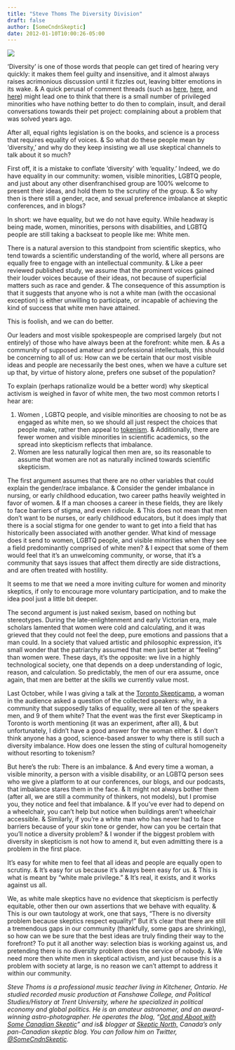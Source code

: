 ```yaml
---
title: "Steve Thoms The Diversity Division"
draft: false
author: [SomeCndnSkeptic]
date: 2012-01-10T10:00:26-05:00
---
```


![](http://www.morethanmen.org/wp-content/uploads/2012/01/60132_428691216628_750041628_5048940_2327283_n1-150x150.jpg)

‘Diversity’ is one of those words that people can get tired of hearing very quickly: it makes them feel guilty and insensitive, and it almost always raises acrimonious discussion until it fizzles out, leaving bitter emotions in its wake. & A quick perusal of comment threads (such as [here](http://skepchick.org/2011/07/the-privilege-delusion/#comments), [here](http://scienceblogs.com/erv/2011/07/dawkins_coup_de_grace_in_vegas.php), and [here](http://skepchick.org/2011/06/ai-blinded-by-the-white/#comments)) might lead one to think that there is a small number of privileged minorities who have nothing better to do then to complain, insult, and derail conversations towards their pet project: complaining about a problem that was solved years ago.

After all, equal rights legislation is on the books, and science is a process that requires equality of voices. & So what do these people mean by ‘diversity,’ and why do they keep insisting we all use skeptical channels to talk about it so much?

First off, it is a mistake to conflate ‘diversity’ with ‘equality.’ Indeed, we do have equality in our community: women, visible minorities, LGBTQ people, and just about any other disenfranchised group are 100% welcome to present their ideas, and hold them to the scrutiny of the group. & So why then is there still a gender, race, and sexual preference imbalance at skeptic conferences, and in blogs?

In short: we have equality, but we do not have equity. While headway is being made, women, minorities, persons with disabilities, and LGBTQ people are still taking a backseat to people like me: White men.

There is a natural aversion to this standpoint from scientific skeptics, who tend towards a scientific understanding of the world, where all persons are equally free to engage with an intellectual community. & Like a peer reviewed published study, we assume that the prominent voices gained their louder voices because of their ideas, not because of superficial matters such as race and gender. & The consequence of this assumption is that it suggests that anyone who is not a white man (with the occasional exception) is either unwilling to participate, or incapable of achieving the kind of success that white men have attained.

This is foolish, and we can do better.

Our leaders and most visible spokespeople are comprised largely (but not entirely) of those who have always been at the forefront: white men. & As a community of supposed amateur and professional intellectuals, this should be concerning to all of us: How can we be certain that our most visible ideas and people are necessarily the best ones, when we have a culture set up that, by virtue of history alone, prefers one subset of the population?

To explain (perhaps rationalize would be a better word) why skeptical activism is weighed in favor of white men, the two most common retorts I hear are:

1) Women , LGBTQ people, and visible minorities are choosing to not be as engaged as white men, so we should all just respect the choices that people make, rather then appeal to [tokenism](http://en.wikipedia.org/wiki/Tokenism). & Additionally, there are fewer women and visible minorities in scientific academics, so the spread into skepticism reflects that imbalance.
2) Women are less naturally logical then men are, so its reasonable to assume that women are not as naturally inclined towards scientific skepticism.

The first argument assumes that there are no other variables that could explain the gender/race imbalance. & Consider the gender imbalance in nursing, or early childhood education, two career paths heavily weighted in favor of women. & If a man chooses a career in these fields, they are likely to face barriers of stigma, and even ridicule. & This does not mean that men don’t want to be nurses, or early childhood educators, but it does imply that there is a social stigma for one gender to want to get into a field that has historically been associated with another gender. What kind of message does it send to women, LGBTQ people, and visible minorities when they see a field predominantly comprised of white men? & I expect that some of them would feel that it’s an unwelcoming community, or worse, that it’s a community that says issues that affect them directly are side distractions, and are often treated with hostility.

It seems to me that we need a more inviting culture for women and minority skeptics, if only to encourage more voluntary participation, and to make the idea pool just a little bit deeper.

The second argument is just naked sexism, based on nothing but stereotypes. During the late-enlightenment and early Victorian era, male scholars lamented that women were cold and calculating, and it was grieved that they could not feel the deep, pure emotions and passions that a man could. In a society that valued artistic and philosophic expression, it’s small wonder that the patriarchy assumed that men just better at “feeling” than women were. These days, it’s the opposite: we live in a highly technological society, one that depends on a deep understanding of logic, reason, and calculation. So predictably, the men of our era assume, once again, that men are better at the skills we currently value most.

Last October, while I was giving a talk at the [Toronto Skepticamp](http://twitter.com/#%21/TOskepticamp), a woman in the audience asked a question of the collected speakers: why, in a community that supposedly talks of equality, were all ten of the speakers men, and 9 of them white? That the event was the first ever Skepticamp in Toronto is worth mentioning (it was an experiment, after all), & but unfortunately, I didn’t have a good answer for the woman either. & I don’t think anyone has a good, science-based answer to why there is still such a diversity imbalance. How does one lessen the sting of cultural homogeneity without resorting to tokenism?

But here’s the rub: There is an imbalance. & And every time a woman, a visible minority, a person with a visible disability, or an LGBTQ person sees who we give a platform to at our conferences, our blogs, and our podcasts, that imbalance stares them in the face. & It might not always bother them (after all, we are still a community of thinkers, not models), but I promise you, they notice and feel that imbalance. & If you’ve ever had to depend on a wheelchair, you can’t help but notice when buildings aren’t wheelchair accessible. & Similarly, if you’re a white man who has never had to face barriers because of your skin tone or gender, how can you be certain that you’ll notice a diversity problem? & I wonder if the biggest problem with diversity in skepticism is not how to amend it, but even admitting there is a problem in the first place.

It’s easy for white men to feel that all ideas and people are equally open to scrutiny. & It’s easy for us because it’s always been easy for us. & This is what is meant by “white male privilege.” & It’s real, it exists, and it works against us all.

We, as white male skeptics have no evidence that skepticism is perfectly equitable, other then our own assertions that we behave with equality. & This is our own tautology at work, one that says, “There is no diversity problem because skeptics respect equality!” But it’s clear that there are still a tremendous gaps in our community (thankfully, some gaps are shrinking), so how can we be sure that the best ideas are truly finding their way to the forefront? To put it all another way: selection bias is working against us, and pretending there is no diversity problem does the service of nobody. & We need more then white men in skeptical activism, and just because this is a problem with society at large, is no reason we can’t attempt to address it within our community.



_Steve Thoms is a professional music teacher living in Kitchener, Ontario. He studied recorded music production at Fanshawe College, and Political Studies/History at Trent University, where he specialized in political economy and global politics. He is an amateur astronomer, and an award-winning astro-photographer. He operates the blog, “[Oot and Aboot with Some Canadian Skeptic](http://www.somecanadianskeptic.com/)” and is&  blogger at [Skeptic North,](http://www.skepticnorth.com/) Canada’s only pan-Canadian skeptic blog. You can follow him on Twitter, [@SomeCndnSkeptic](http://twitter.com/SomeCndnSkeptic)._
